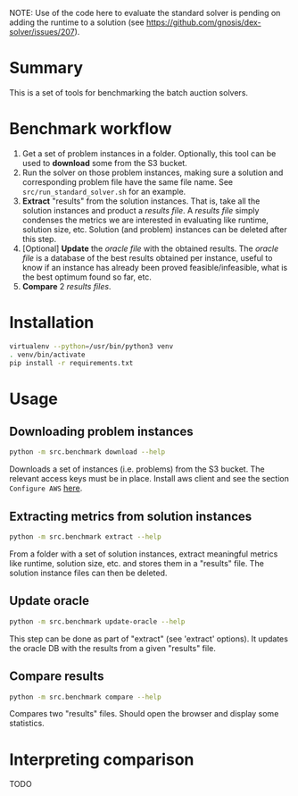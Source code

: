 NOTE: Use of the code here to evaluate the standard solver is pending on adding the runtime to a solution (see https://github.com/gnosis/dex-solver/issues/207).

# Summary

This is a set of tools for benchmarking the batch auction solvers.

# Benchmark workflow

1. Get a set of problem instances in a folder. Optionally, this tool can be used to **download** some from the S3 bucket.
2. Run the solver on those problem instances, making sure a solution and corresponding problem file have the same file name. See `src/run_standard_solver.sh` for an example.
3. **Extract** "results" from the solution instances. That is, take all the solution instances and product a *results file*. A *results file* simply condenses the metrics we are interested in evaluating like runtime, solution size, etc. Solution (and problem) instances can be deleted after this step.
4. [Optional] **Update** the *oracle file* with the obtained results. The *oracle file* is a database of the best results obtained per instance, useful to know if an instance has already been proved feasible/infeasible, what is the best optimum found so far, etc. 
5. **Compare** 2 *results files*.   

# Installation

```bash
virtualenv --python=/usr/bin/python3 venv
. venv/bin/activate
pip install -r requirements.txt
```

# Usage

## Downloading problem instances

```bash
python -m src.benchmark download --help
```

Downloads a set of instances (i.e. problems) from the S3 bucket. The relevant access keys must be in place. Install aws client and see the section `Configure AWS` [here](https://gitlab.gnosisdev.com/devops/gnosis-staging). 


## Extracting metrics from solution instances

```bash
python -m src.benchmark extract --help
```

From a folder with a set of solution instances, extract meaningful metrics like runtime, solution size, etc. and stores them in a "results" file. The solution instance files can then be deleted.


## Update oracle

```bash
python -m src.benchmark update-oracle --help
```

This step can be done as part of "extract" (see 'extract' options). It updates the oracle DB with the results from a given "results" file.

## Compare results

```bash
python -m src.benchmark compare --help
```

Compares two "results" files. Should open the browser and display some statistics.

# Interpreting comparison

TODO
